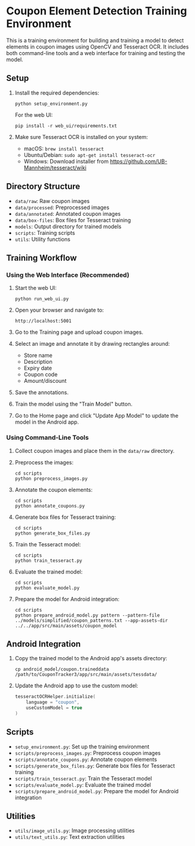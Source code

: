 # Coupon Element Detection Training Environment

This is a training environment for building and training a model to detect elements in coupon images using OpenCV and Tesseract OCR. It includes both command-line tools and a web interface for training and testing the model.

## Setup

1. Install the required dependencies:
   ```
   python setup_environment.py
   ```

   For the web UI:
   ```
   pip install -r web_ui/requirements.txt
   ```

2. Make sure Tesseract OCR is installed on your system:
   - macOS: `brew install tesseract`
   - Ubuntu/Debian: `sudo apt-get install tesseract-ocr`
   - Windows: Download installer from https://github.com/UB-Mannheim/tesseract/wiki

## Directory Structure

- `data/raw`: Raw coupon images
- `data/processed`: Preprocessed images
- `data/annotated`: Annotated coupon images
- `data/box-files`: Box files for Tesseract training
- `models`: Output directory for trained models
- `scripts`: Training scripts
- `utils`: Utility functions

## Training Workflow

### Using the Web Interface (Recommended)

1. Start the web UI:
   ```
   python run_web_ui.py
   ```

2. Open your browser and navigate to:
   ```
   http://localhost:5001
   ```

3. Go to the Training page and upload coupon images.

4. Select an image and annotate it by drawing rectangles around:
   - Store name
   - Description
   - Expiry date
   - Coupon code
   - Amount/discount

5. Save the annotations.

6. Train the model using the "Train Model" button.

7. Go to the Home page and click "Update App Model" to update the model in the Android app.

### Using Command-Line Tools

1. Collect coupon images and place them in the `data/raw` directory.

2. Preprocess the images:
   ```
   cd scripts
   python preprocess_images.py
   ```

3. Annotate the coupon elements:
   ```
   cd scripts
   python annotate_coupons.py
   ```

4. Generate box files for Tesseract training:
   ```
   cd scripts
   python generate_box_files.py
   ```

5. Train the Tesseract model:
   ```
   cd scripts
   python train_tesseract.py
   ```

6. Evaluate the trained model:
   ```
   cd scripts
   python evaluate_model.py
   ```

7. Prepare the model for Android integration:
   ```
   cd scripts
   python prepare_android_model.py pattern --pattern-file ../models/simplified/coupon_patterns.txt --app-assets-dir ../../app/src/main/assets/coupon_model
   ```

## Android Integration

1. Copy the trained model to the Android app's assets directory:
   ```
   cp android_model/coupon.traineddata /path/to/CouponTracker3/app/src/main/assets/tessdata/
   ```

2. Update the Android app to use the custom model:
   ```kotlin
   tesseractOCRHelper.initialize(
       language = "coupon",
       useCustomModel = true
   )
   ```

## Scripts

- `setup_environment.py`: Set up the training environment
- `scripts/preprocess_images.py`: Preprocess coupon images
- `scripts/annotate_coupons.py`: Annotate coupon elements
- `scripts/generate_box_files.py`: Generate box files for Tesseract training
- `scripts/train_tesseract.py`: Train the Tesseract model
- `scripts/evaluate_model.py`: Evaluate the trained model
- `scripts/prepare_android_model.py`: Prepare the model for Android integration

## Utilities

- `utils/image_utils.py`: Image processing utilities
- `utils/text_utils.py`: Text extraction utilities
